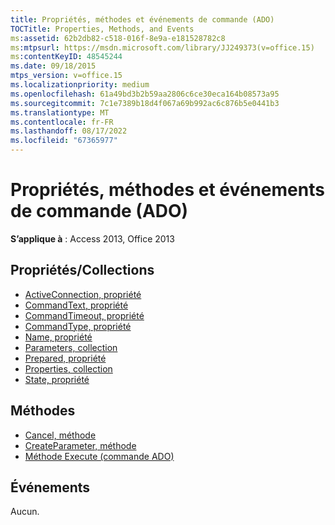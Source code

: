 ```yaml
---
title: Propriétés, méthodes et événements de commande (ADO)
TOCTitle: Properties, Methods, and Events
ms:assetid: 62b2db82-c518-016f-8e9a-e181528782c8
ms:mtpsurl: https://msdn.microsoft.com/library/JJ249373(v=office.15)
ms:contentKeyID: 48545244
ms.date: 09/18/2015
mtps_version: v=office.15
ms.localizationpriority: medium
ms.openlocfilehash: 61a49bd3b2b59aa2806c6ce30eca164b08573a95
ms.sourcegitcommit: 7c1e7389b18d4f067a69b992ac6c876b5e0441b3
ms.translationtype: MT
ms.contentlocale: fr-FR
ms.lasthandoff: 08/17/2022
ms.locfileid: "67365977"
---
```

# <a name="command-properties-methods-and-events-ado"></a>Propriétés, méthodes et événements de commande (ADO)


**S’applique à** : Access 2013, Office 2013

## <a name="propertiescollections"></a>Propriétés/Collections

- [ActiveConnection, propriété](activeconnection-property-ado.md)
- [CommandText, propriété](commandtext-property-ado.md)
- [CommandTimeout, propriété](commandtimeout-property-ado.md)
- [CommandType, propriété](commandtype-property-ado.md)
- [Name, propriété](name-property-ado.md)
- [Parameters, collection](parameters-collection-ado.md)
- [Prepared, propriété](prepared-property-ado.md)
- [Properties, collection](properties-collection-ado.md)
- [State, propriété](state-property-ado.md)

## <a name="methods"></a>Méthodes

- [Cancel, méthode](cancel-method-ado.md)
- [CreateParameter, méthode](createparameter-method-ado.md)
- [Méthode Execute (commande ADO)](/office/vba/access/concepts/miscellaneous/execute-method-ado-command)

## <a name="events"></a>Événements

Aucun.

